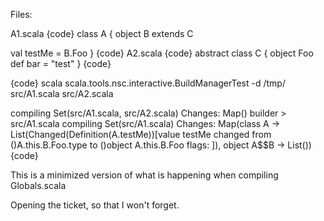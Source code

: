 Files:

A1.scala
{code}
class A {
  object B extends C
  
  val testMe = B.Foo
}
{code} 
A2.scala
{code}
abstract class C {
  object Foo
  def bar = "test"
}
{code}

{code}
scala scala.tools.nsc.interactive.BuildManagerTest -d /tmp/ src/A1.scala src/A2.scala

compiling Set(src/A1.scala, src/A2.scala)
Changes: Map()
builder > src/A1.scala
compiling Set(src/A1.scala)
Changes: Map(class A -> List(Changed(Definition(A.testMe))[value testMe changed from ()A.this.B.Foo.type to ()object A.this.B.Foo flags: <method> <stable> <accessor>]), object A$$B -> List())
{code}

This is a minimized version of what is happening when compiling Globals.scala

Opening the ticket, so that I won't forget.

